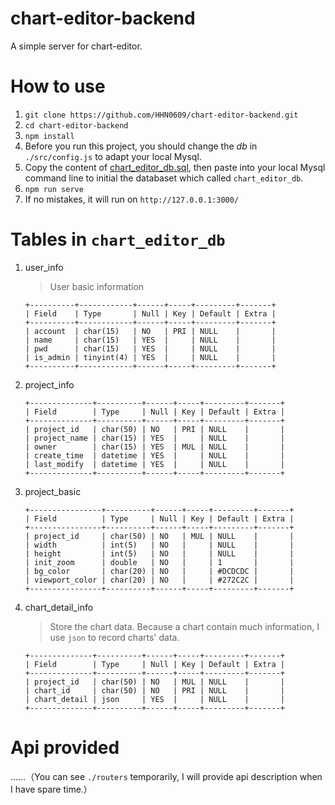# chart-editor-backend
A simple server for chart-editor.  

# How to use 
1. `git clone https://github.com/HHN0609/chart-editor-backend.git` 
2. `cd chart-editor-backend` 
3. `npm install` 
4. Before you run this project, you should change the *db* in `./src/config.js` to adapt your local Mysql.
5. Copy the content of [chart_editor_db.sql](.sql/chart_editor_db.sql), then paste into your local Mysql command line to initial the databaset which called `chart_editor_db`.
6. `npm run serve` 
7. If no mistakes, it will run on `http://127.0.0.1:3000/` 

# Tables in `chart_editor_db` 
1. user_info 
    > User basic information 
    ~~~
    +----------+------------+------+-----+---------+-------+
    | Field    | Type       | Null | Key | Default | Extra |
    +----------+------------+------+-----+---------+-------+
    | account  | char(15)   | NO   | PRI | NULL    |       |
    | name     | char(15)   | YES  |     | NULL    |       |
    | pwd      | char(15)   | YES  |     | NULL    |       |
    | is_admin | tinyint(4) | YES  |     | NULL    |       |
    +----------+------------+------+-----+---------+-------+
    ~~~
2. project_info 
    ~~~
    +--------------+----------+------+-----+---------+-------+
    | Field        | Type     | Null | Key | Default | Extra |
    +--------------+----------+------+-----+---------+-------+
    | project_id   | char(50) | NO   | PRI | NULL    |       |
    | project_name | char(15) | YES  |     | NULL    |       |
    | owner        | char(15) | YES  | MUL | NULL    |       |
    | create_time  | datetime | YES  |     | NULL    |       |
    | last_modify  | datetime | YES  |     | NULL    |       |
    +--------------+----------+------+-----+---------+-------+
    ~~~
3. project_basic 
    ```
    +----------------+----------+------+-----+---------+-------+
    | Field          | Type     | Null | Key | Default | Extra |
    +----------------+----------+------+-----+---------+-------+
    | project_id     | char(50) | NO   | MUL | NULL    |       |
    | width          | int(5)   | NO   |     | NULL    |       |
    | height         | int(5)   | NO   |     | NULL    |       |
    | init_zoom      | double   | NO   |     | 1       |       |
    | bg_color       | char(20) | NO   |     | #DCDCDC |       |
    | viewport_color | char(20) | NO   |     | #272C2C |       |
    +----------------+----------+------+-----+---------+-------+
    ``` 
4. chart_detail_info 
    > Store the chart data. Because a chart contain much information, I use `json` to record charts' data.
    ```
    +--------------+----------+------+-----+---------+-------+
    | Field        | Type     | Null | Key | Default | Extra |
    +--------------+----------+------+-----+---------+-------+
    | project_id   | char(50) | NO   | MUL | NULL    |       |
    | chart_id     | char(50) | NO   | PRI | NULL    |       |
    | chart_detail | json     | YES  |     | NULL    |       |
    +--------------+----------+------+-----+---------+-------+
    ```

# Api provided 
……（You can see `./routers` temporarily, I will provide api description when I have spare time.）
